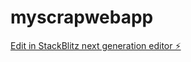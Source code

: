 # myscrapwebapp

[Edit in StackBlitz next generation editor ⚡️](https://stackblitz.com/~/github.com/mhyder256/myscrapwebapp)